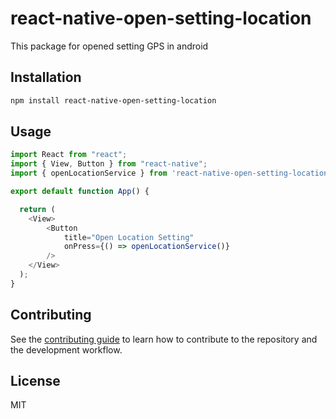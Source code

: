 # react-native-open-setting-location

This package for opened setting GPS in android

## Installation

```sh
npm install react-native-open-setting-location
```

## Usage

```js
import React from "react";
import { View, Button } from "react-native";
import { openLocationService } from 'react-native-open-setting-location';

export default function App() {

  return (
    <View>
        <Button
            title="Open Location Setting"
            onPress={() => openLocationService()}
        />
    </View>
  );
}

```

## Contributing

See the [contributing guide](CONTRIBUTING.md) to learn how to contribute to the repository and the development workflow.

## License

MIT
